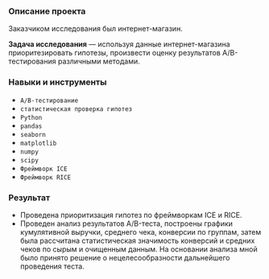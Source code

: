 ### Описание проекта

Заказчиком исследования был интернет-магазин.

**Задача исследования** — используя данные интернет-магазина приоритезировать гипотезы, произвести оценку результатов A/B-тестирования различными методами.

### Навыки и инструменты

- `A/B-тестирование`
- `статистическая проверка гипотез`
- `Python`
- `pandas`
- `seaborn`
- `matplotlib`
- `numpy`
- `scipy`
- `Фреймворк ICE`
- `Фреймворк RICE`

### Результат

- Проведена приоритизация гипотез по фреймворкам ICE и RICE.
- Проведен анализ результатов A/B-теста, построены графики кумулятивной выручки, среднего чека, конверсии по группам, затем была рассчитана статистическая значимость конверсий и средних чеков по сырым и очищенным данным. На основании анализа мной было принято решение о нецелесообразности дальнейшего проведения теста.
